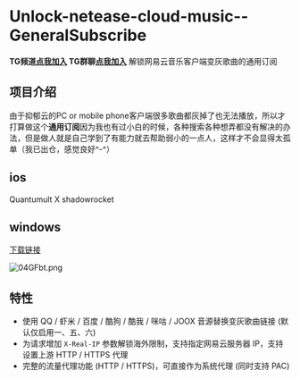 # Unlock-netease-cloud-music--GeneralSubscribe
**TG频道[点我加入](https://t.me/m0nata)  TG群聊[点我加入](https://t.me/m0natas)**
解锁网易云音乐客户端变灰歌曲的通用订阅

## 项目介绍

由于抑郁云的PC or mobile phone客户端很多歌曲都灰掉了也无法播放，所以才打算做这个**通用订阅**因为我也有过小白的时候，各种搜索各种想弄都没有解决的办法，但是做人就是自己学到了有能力就去帮助弱小的一点人，这样才不会显得太孤单（我已出仓，感觉良好^-^）

## ios
Quantumult X shadowrocket

## windows
[下载链接](https://github.com/o7y0/GeneralSubscribe/releases/tag/0.1)

![04GFbt.png](https://s1.ax1x.com/2020/10/14/04GFbt.png)

## 特性
- 使用 QQ / 虾米 / 百度 / 酷狗 / 酷我 / 咪咕 / JOOX 音源替换变灰歌曲链接 (默认仅启用一、五、六)
- 为请求增加 `X-Real-IP` 参数解锁海外限制，支持指定网易云服务器 IP，支持设置上游 HTTP / HTTPS 代理
- 完整的流量代理功能 (HTTP / HTTPS)，可直接作为系统代理 (同时支持 PAC)
